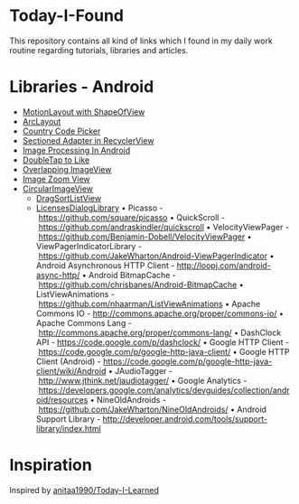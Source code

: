 # Today-I-Found
This repository contains all kind of links which I found in my daily work routine regarding tutorials, libraries and articles. 

# Libraries - Android
  * [MotionLayout with ShapeOfView](https://github.com/florent37/Motion-ShapeOfView)
  * [ArcLayout](https://github.com/florent37/ArcLayout)
  * [Country Code Picker](https://github.com/hbb20/CountryCodePickerProject)
  * [Sectioned Adapter in RecyclerView](https://github.com/luizgrp/SectionedRecyclerViewAdapter)
  * [Image Processing In Android](https://github.com/ee368/EE368-Android-Samples)
  * [DoubleTap to Like](https://github.com/BROUDING/DoubleTapLikeView)
  * [Overlapping ImageView](https://github.com/davidHarush/Overlappingimageview)
  * [Image Zoom View](https://github.com/hsmnzaydn/image-zoom-view)
  * [CircularImageView](https://github.com/lopspower/CircularImageView)
	 *	[DragSortListView](https://github.com/bauerca/drag-sort-listview)
	 * [LicensesDialogLibrary](https://github.com/Wicowyn/LicensesDialogLibrary)
	•	Picasso - https://github.com/square/picasso
	•	QuickScroll - https://github.com/andraskindler/quickscroll
	•	VelocityViewPager - https://github.com/Benjamin-Dobell/VelocityViewPager
	•	ViewPagerIndicatorLibrary - https://github.com/JakeWharton/Android-ViewPagerIndicator
	•	Android Asynchronous HTTP Client - http://loopj.com/android-async-http/
	•	Android BitmapCache - https://github.com/chrisbanes/Android-BitmapCache
	•	ListViewAnimations - https://github.com/nhaarman/ListViewAnimations
	•	Apache Commons IO - http://commons.apache.org/proper/commons-io/
	•	Apache Commons Lang - http://commons.apache.org/proper/commons-lang/
	•	DashClock API - https://code.google.com/p/dashclock/
	•	Google HTTP Client - https://code.google.com/p/google-http-java-client/
	•	Google HTTP Client (Android) - https://code.google.com/p/google-http-java-client/wiki/Android
	•	JAudioTagger - http://www.jthink.net/jaudiotagger/
	•	Google Analytics - https://developers.google.com/analytics/devguides/collection/android/resources
	•	NineOldAndroids - https://github.com/JakeWharton/NineOldAndroids/
	•	Android Support Library - http://developer.android.com/tools/support-library/index.html


# Inspiration
Inspired by [anitaa1990/Today-I-Learned](https://github.com/anitaa1990/Today-I-Learned)
